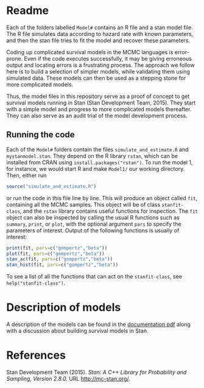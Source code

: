 # Readme

Each of the folders labelled `Model#` contains an R file and a stan model file.
The R file simulates data according to hazard rate with known parameters, and then the stan file tries to fit the model and recover these parameters.

Coding up complicated survival models in the MCMC languages is error-prone.
Even if the code executes successfully, it may be giving erroneous output and locating errors is a frustrating process.
The approach we follow here is to build a selection of simpler models, while validating them using simulated data. These models can then be used as a stepping stone for more complicated models.

Thus, the model files in this repository serve as a proof of concept to get survival models running in Stan (Stan Development Team, 2015).
They start with a simple model and progress to more complicated models thereafter.
They can also serve as an audit trial of the model development process.


## Running the code

Each of the `Model#` folders contain the files `simulate_and_estimate.R` and `mystanmodel.stan`. They depend on the R library `rstan`, which can be installed from CRAN using `install.packages("rstan")`. To run the model 1, for instance, we would start R and make `Model1/` our working directory. Then, either run
```R
source("simulate_and_estimate.R")
```
or run the code in this file line by line. This will produce an object called `fit`, containing all the MCMC samples. This object will be of class `stanfit-class`, and the `rstan` library contains useful functions for inspection.
The `fit` object can also be inspected by calling the usual R functions such as `summary`, `print`, or `plot`, with the optional argument `pars` to specify the parameters of interest.
Output of the following functions is usually of interest:
```R
print(fit, pars=c("gompertz","beta"))
plot(fit, pars=c("gompertz","beta"))
stan_ac(fit, pars=c("gompertz","beta"))
stan_hist(fit, pars=c("gompertz","beta"))
```
To see a list of all the functions that can act on the `stanfit-class`, see `help("stanfit-class")`.


# Description of models

A description of the models can be found in the [documentation pdf](doc/Documentation.pdf) along with a discussion about building survival models in Stan.


# References

Stan Development Team (2015). *Stan: A C++ Library for Probability and
Sampling, Version 2.8.0.* URL http://mc-stan.org/.

